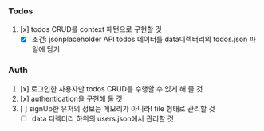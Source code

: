 ### Todos

1. [x] todos CRUD를 context 패턴으로 구현할 것
   - [x] 조건: jsonplaceholder API todos 데이터를 data디렉터리의 todos.json 파일에 담기

### Auth

1. [x] 로그인한 사용자만 todos CRUD를 수행할 수 있게 해 줄 것
2. [x] authentication을 구현해 둘 것
3. [ ] signUp한 유저의 정보는 메모리가 아니라! file 형태로 관리할 것
   - [ ] data 디렉터리 하위의 users.json에서 관리할 것
